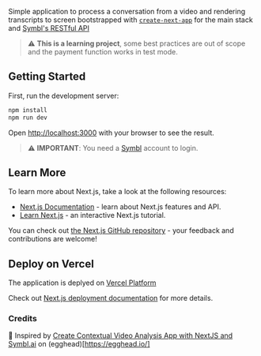 Simple application to process a conversation from a video and rendering transcripts to screen bootstrapped with [`create-next-app`](https://github.com/vercel/next.js/tree/canary/packages/create-next-app) for the main stack and [Symbl's RESTful API](https://symbl.ai/)

> :warning: **This is a learning project**, some best practices are out of scope
> and the payment function works in test mode.

## Getting Started

First, run the development server:

```bash
npm install
npm run dev
```

Open [http://localhost:3000](http://localhost:3000) with your browser to see the
result.

> :warning: **IMPORTANT**: You need a [Symbl](https://symbl.ai/) account to login.
## Learn More

To learn more about Next.js, take a look at the following resources:

- [Next.js Documentation](https://nextjs.org/docs) - learn about Next.js
  features and API.
- [Learn Next.js](https://nextjs.org/learn) - an interactive Next.js tutorial.

You can check out
[the Next.js GitHub repository](https://github.com/vercel/next.js/) - your
feedback and contributions are welcome!

## Deploy on Vercel

The application is deplyed on
[Vercel Platform](https://vercel.com/import?utm_medium=default-template&filter=next.js&utm_source=create-next-app&utm_campaign=create-next-app-readme)

Check out [Next.js deployment documentation](https://nextjs.org/docs/deployment)
for more details.
### Credits
🥚 Inspired by [Create Contextual Video Analysis App with NextJS and Symbl.ai](https://egghead.io/playlists/create-contextual-video-analysis-app-with-nextjs-and-symbl-ai-4efb) on (egghead)[https://egghead.io/]